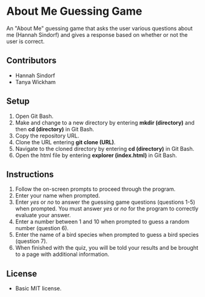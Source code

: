 # About Me Guessing Game
An "About Me" guessing game that asks the user various questions about me (Hannah Sindorf) and gives a response based on whether or not the user is correct. 

## Contributors
- Hannah Sindorf
- Tanya Wickham

## Setup
1. Open Git Bash.
2. Make and change to a new directory by entering **mkdir (directory)** and then **cd (directory)** in Git Bash.
3. Copy the repository URL.
4. Clone the URL entering **git clone (URL)**.
5. Navigate to the cloned directory by entering **cd (directory)** in Git Bash.
6. Open the html file by entering **explorer (index.html)** in Git Bash.

## Instructions
1. Follow the on-screen prompts to proceed through the program.
2. Enter your name when prompted.
3. Enter _yes_ or _no_ to answer the guessing game questions (questions 1-5) when prompted. You must answer _yes_ or _no_ for the program to correctly evaluate your answer.
4. Enter a number between 1 and 10 when prompted to guess a random number (question 6).
5. Enter the name of a bird species when prompted to guess a bird species (question 7).
6. When finished with the quiz, you will be told your results and be brought to a page with additional information.

## License
- Basic MIT license.

